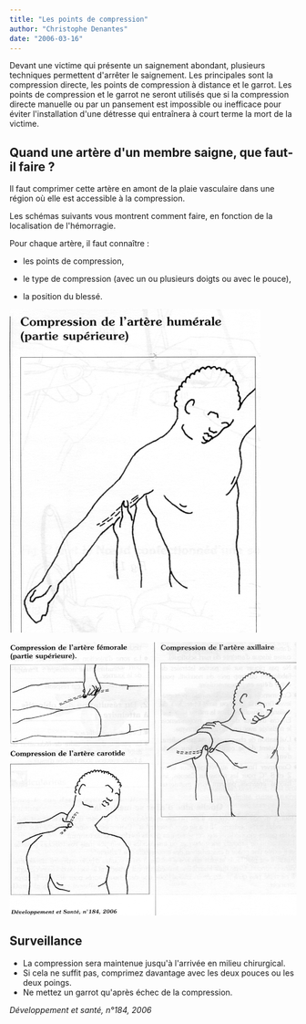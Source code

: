 ```yaml
---
title: "Les points de compression"
author: "Christophe Denantes"
date: "2006-03-16"
---
```


<div class="teaser"><p>Devant une victime qui présente un saignement abondant, plusieurs techniques permettent d'arrêter le saignement. Les principales sont la compression directe, les points de compression à distance et le garrot. Les points de compression et le garrot ne seront utilisés que si la compression directe manuelle ou par un pansement est impossible ou inefficace pour éviter l'installation d'une détresse qui entraînera à court terme la mort de la victime.</p></div>

## Quand une artère d'un membre saigne, que faut-il faire ?

Il faut comprimer cette artère en amont de la plaie vasculaire dans une région où elle est accessible à la compression.

Les schémas suivants vous montrent comment faire, en fonction de la localisation de l'hémorragie.

Pour chaque artère, il faut connaître :

*   les points de compression,
*   le type de compression (avec un ou plusieurs doigts ou avec le pouce),

*   la position du blessé.


![](12018-1.jpg)

![](12018-3.jpg)


## Surveillance

*   La compression sera maintenue jusqu'à l'arrivée en milieu chirurgical.  
*   Si cela ne suffit pas, comprimez davanta­ge avec les deux pouces ou les deux poings.  
*   Ne mettez un garrot qu'après échec de la compression.

_Développement et santé, n°184, 2006_